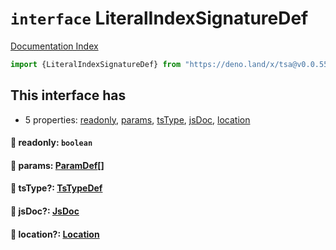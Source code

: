 # `interface` LiteralIndexSignatureDef

[Documentation Index](../README.md)

```ts
import {LiteralIndexSignatureDef} from "https://deno.land/x/tsa@v0.0.55/mod.ts"
```

## This interface has

- 5 properties:
[readonly](#-readonly-boolean),
[params](#-params-paramdef),
[tsType](#-tstype-tstypedef),
[jsDoc](#-jsdoc-jsdoc),
[location](#-location-location)


#### 📄 readonly: `boolean`



#### 📄 params: [ParamDef](../type.ParamDef/README.md)\[]



#### 📄 tsType?: [TsTypeDef](../type.TsTypeDef/README.md)



#### 📄 jsDoc?: [JsDoc](../interface.JsDoc/README.md)



#### 📄 location?: [Location](../interface.Location/README.md)




